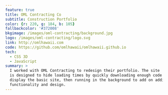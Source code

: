 ```yaml
---
feature: true
title: OML Contracting Co
subtitle: Construction Portfolio
color: {r: 220, g: 184, b: 105}
fallbackcolor: '#372008'
bkgimage: /images/oml-contracting/background.jpg
logo: /images/oml-contracting/logo.svg
link: http://omlhawaii.com
code: https://github.com/omlhawaii/omlhawaii.github.io
tech:
  - CSS 3D
  - JavaScript
summary: >
  I worked with OML Contracting to redesign their portfolio. The site
  is designed to hide loading times by quickly downloading enough code to
  display the basic site, then running in the background to add on additional
  functionality and design.
---
```


